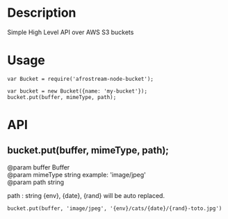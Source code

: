 # Description

Simple High Level API over AWS S3 buckets
 
# Usage

```
var Bucket = require('afrostream-node-bucket');

var bucket = new Bucket({name: 'my-bucket'});
bucket.put(buffer, mimeType, path);
```

# API

## bucket.put(buffer, mimeType, path);

@param buffer   Buffer  
@param mimeType string  example: 'image/jpeg'   
@param path     string  
  
path : string {env}, {date}, {rand} will be auto replaced.  

```
bucket.put(buffer, 'image/jpeg', '{env}/cats/{date}/{rand}-toto.jpg')
```
